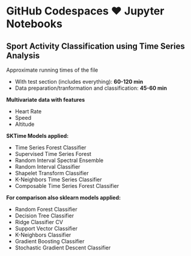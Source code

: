 # GitHub Codespaces ♥️ Jupyter Notebooks

## Sport Activity Classification using Time Series Analysis

Approximate running times of the file
- With test section (includes everything): **60-120 min**
- Data preparation/tranformation and classification: **45-60 min**

**Multivariate data with features**
- Heart Rate
- Speed
- Altitude

**SKTime Models applied:**
* Time Series Forest Classifier
* Supervised Time Series Forest
* Random Interval Spectral Ensemble
* Random Interval Classifier
* Shapelet Transform Classifier
* K-Neighbors Time Series Classifier
* Composable Time Series Forest Classifier

**For comparison also sklearn models applied:**
* Random Forest Classifier
* Decision Tree Classifier
* Ridge Classifier CV
* Support Vector Classifier
* K-Neighbors Classifier
* Gradient Boosting Classifier
* Stochastic Gradient Descent Classifier